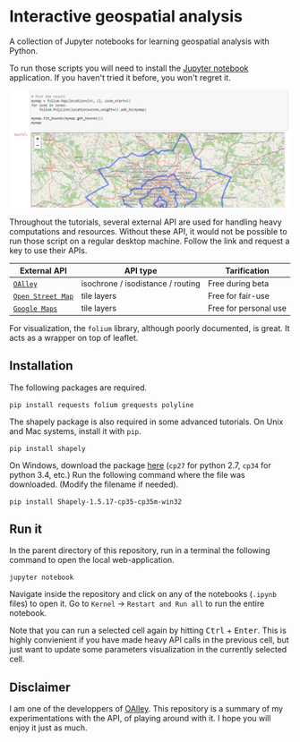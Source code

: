# Interactive geospatial analysis

A collection of Jupyter notebooks for learning geospatial analysis with Python.


To run those scripts you will need to install the [Jupyter notebook](http://jupyter.org/) application.
If you haven't tried it before, you won't regret it.

![preview of jupyter notebook](screenshot.png)

Throughout the tutorials, several external API are used
for handling heavy computations and resources.
Without these API, it would not be possible to run those script on a regular desktop machine.
Follow the link and request a key to use their APIs.

External API | API type | Tarification
-----|----------|--------------
[`OAlley`](https://api.oalley.fr/) | isochrone / isodistance / routing | Free during beta
[`Open Street Map`](http://tile.openstreetmap.fr/) | tile layers | Free for fair-use
[`Google Maps`](https://developers.google.com/maps/?hl=fr) | tile layers | Free for personal use

For visualization, the `folium` library, although poorly documented, is great.
It acts as a wrapper on top of leaflet.

## Installation
The following packages are required.

```
pip install requests folium grequests polyline
```

The shapely package is also required in some advanced tutorials.
On Unix and Mac systems, install it with `pip`.
```
pip install shapely
```
On Windows, download the package [here](http://www.lfd.uci.edu/~gohlke/pythonlibs/#shapely) (`cp27` for python 2.7, `cp34` for python 3.4, etc.)
Run the following command where the file was downloaded. (Modify the filename if needed).

```
pip install Shapely-1.5.17-cp35-cp35m-win32
```


## Run it

In the parent directory of this repository, run in a terminal the following command
to open the local web-application.

```
jupyter notebook
```

Navigate inside the repository and click on any of the notebooks (`.ipynb` files) to open it.
Go to  `Kernel` -> `Restart and Run all` to run the entire notebook.

Note that you can run a selected cell again by hitting <kbd>Ctrl</kbd> + <kbd>Enter</kbd>.
This is highly convienient if you have made heavy API calls in the previous cell, but just want to update some parameters visualization in the currently selected cell.


## Disclaimer

I am one of the developpers of [OAlley](https://api.oalley.fr/).
This repository is a summary of my experimentations with the API, of playing around with it.
I hope you will enjoy it just as much.
